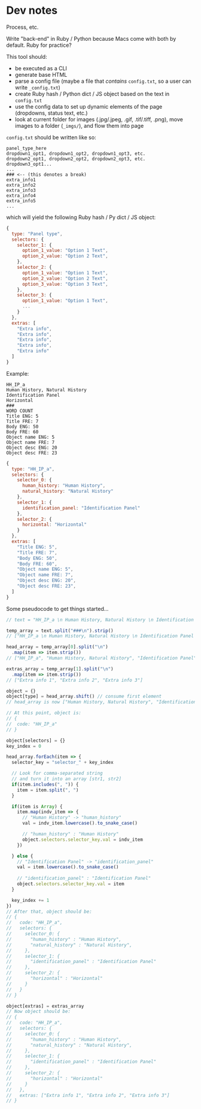 # Dev notes
Process, etc.

Write "back-end" in Ruby / Python because Macs come with both by default. Ruby for practice?

This tool should:
- be executed as a CLI
- generate base HTML
- parse a config file (maybe a file that *contains* `config.txt`, so a user can write `_config.txt`)
- create Ruby hash / Python dict / JS object based on the text in `config.txt`
- use the config data to set up dynamic elements of the page (dropdowns, status text, etc.)
- look at current folder for images (.jpg/.jpeg, .gif, .tif/.tiff, .png), move images to a folder (`_imgs/`), and flow them into page

`config.txt` should be written like so:
```
panel_type_here
dropdown1_opt1, dropdown1_opt2, dropdown1_opt3, etc.
dropdown2_opt1, dropdown2_opt2, dropdown2_opt3, etc.
dropdown3_opt1...
...
### <-- (this denotes a break)
extra_info1
extra_info2
extra_info3
extra_info4
extra_info5
...
```
which will yield the following Ruby hash / Py dict / JS object:
``` javascript
{
  type: "Panel type",
  selectors: {
    selector_1: {
      option_1_value: "Option 1 Text",
      option_2_value: "Option 2 Text",
    },
    selector_2: {
      option_1_value: "Option 1 Text",
      option_2_value: "Option 2 Text",
      option_3_value: "Option 3 Text",
    },
    selector_3: {
      option_1_value: "Option 1 Text",
      ...
    }
  },
  extras: [
    "Extra info",
    "Extra info",
    "Extra info",
    "Extra info",
    "Extra info"
  ]
}
```

Example:
```
HH_IP_a
Human History, Natural History
Identification Panel
Horizontal
###
WORD COUNT
Title ENG: 5
Title FRE: 7
Body ENG: 50
Body FRE: 60
Object name ENG: 5
Object name FRE: 7
Object desc ENG: 20
Object desc FRE: 23
```

``` javascript
{
  type: "HH_IP_a",
  selectors: {
    selector_0: {
      human_history: "Human History",
      natural_history: "Natural History"
    },
    selector_1: {
      identification_panel: "Identification Panel"
    },
    selector_2: {
      horizontal: "Horizontal"
    }
  },
  extras: [
    "Title ENG: 5",
    "Title FRE: 7",
    "Body ENG: 50",
    "Body FRE: 60",
    "Object name ENG: 5",
    "Object name FRE: 7",
    "Object desc ENG: 20",
    "Object desc FRE: 23",
  ]
}
```

Some pseudocode to get things started...
``` javascript
// text = "HH_IP_a \n Human History, Natural History \n Identification Panel \n Horizontal \n ###\n Extra info 1 \n Extra info 2 \n Extra info 3"

temp_array = text.split("###\n").strip()
// ["HH_IP_a \n Human History, Natural History \n Identification Panel \n Horizontal", "Extra info 1 \n Extra info 2 \n Extra info 3"]

head_array = temp_array[0].split("\n")
  .map(item => item.strip())
// ["HH_IP_a", "Human History, Natural History", "Identification Panel", "Horizontal"]

extras_array = temp_array[1].split("\n")
  .map(item => item.strip())
// ["Extra info 1", "Extra info 2", "Extra info 3"]

object = {}
object[type] = head_array.shift() // consume first element
// head_array is now ["Human History, Natural History", "Identification Panel", "Horizontal"]

// At this point, object is:
// {
//  code: "HH_IP_a"
// }

object[selectors] = {}
key_index = 0

head_array.forEach(item => {
  selector_key = "selector_" + key_index

  // Look for comma-separated string
  // and turn it into an array [str1, str2]
  if(item.includes(", ")) {
    item = item.split(", ")
  }

  if(item is Array) {
    item.map(indv_item => {
      // "Human History" -> "human_history"
      val = indv_item.lowercase().to_snake_case()

      // "human_history" : "Human History"
      object.selectors.selector_key.val = indv_item
    })

  } else {
    // "Identification Panel" -> "identification_panel"
    val = item.lowercase().to_snake_case()
    
    // "identification_panel" : "Identification Panel"
    object.selectors.selector_key.val = item
  }

  key_index += 1
})
// After that, object should be:
// {
//   code: "HH_IP_a",
//   selectors: {
//     selector_0: {
//       "human_history" : "Human History",
//       "natural_history" : "Natural History",
//     },
//     selector_1: {
//       "identification_panel" : "Identification Panel"
//     },
//     selector_2: {
//       "horizontal" : "Horizontal"
//     }
//   }
// }

object[extras] = extras_array
// Now object should be:
// {
//   code: "HH_IP_a",
//   selectors: {
//     selector_0: {
//       "human_history" : "Human History",
//       "natural_history" : "Natural History",
//     },
//     selector_1: {
//       "identification_panel" : "Identification Panel"
//     },
//     selector_2: {
//       "horizontal" : "Horizontal"
//     }
//   },
//   extras: ["Extra info 1", "Extra info 2", "Extra info 3"]
// }
```